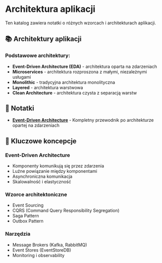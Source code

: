 # Architektura aplikacji

Ten katalog zawiera notatki o różnych wzorcach i architekturach aplikacji.

## 📚 Architektury aplikacji

### Podstawowe architektury:
- **Event-Driven Architecture (EDA)** - architektura oparta na zdarzeniach
- **Microservices** - architektura rozproszona z małymi, niezależnymi usługami
- **Monolithic** - tradycyjna architektura monolityczna
- **Layered** - architektura warstwowa
- **Clean Architecture** - architektura czysta z separacją warstw

## 📖 Notatki

- **[Event-Driven Architecture](event-driven-architecture.md)** - Kompletny przewodnik po architekturze opartej na zdarzeniach

## 🎯 Kluczowe koncepcje

### Event-Driven Architecture
- Komponenty komunikują się przez zdarzenia
- Luźne powiązanie między komponentami
- Asynchroniczna komunikacja
- Skalowalność i elastyczność

### Wzorce architektoniczne
- Event Sourcing
- CQRS (Command Query Responsibility Segregation)
- Saga Pattern
- Outbox Pattern

### Narzędzia
- Message Brokers (Kafka, RabbitMQ)
- Event Stores (EventStoreDB)
- Monitoring i observability 